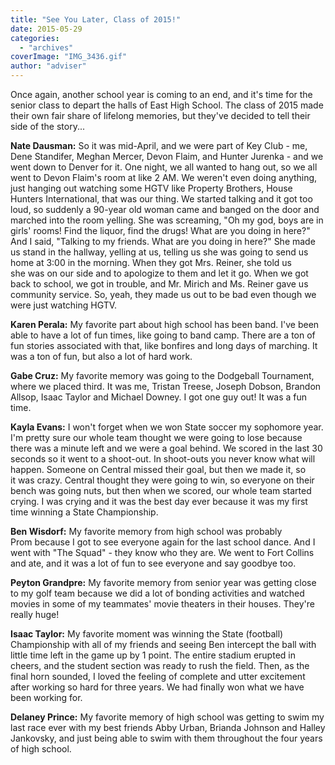 ```yaml
---
title: "See You Later, Class of 2015!"
date: 2015-05-29
categories: 
  - "archives"
coverImage: "IMG_3436.gif"
author: "adviser"
---
```


Once again, another school year is coming to an end, and it's time for the senior class to depart the halls of East High School. The class of 2015 made their own fair share of lifelong memories, but they've decided to tell their side of the story...

**Nate Dausman:** So it was mid-April, and we were part of Key Club - me, Dene Standifer, Meghan Mercer, Devon Flaim, and Hunter Jurenka - and we went down to Denver for it. One night, we all wanted to hang out, so we all went to Devon Flaim's room at like 2 AM. We weren't even doing anything, just hanging out watching some HGTV like Property Brothers, House Hunters International, that was our thing. We started talking and it got too loud, so suddenly a 90-year old woman came and banged on the door and marched into the room yelling. She was screaming, "Oh my god, boys are in girls' rooms! Find the liquor, find the drugs! What are you doing in here?" And I said, "Talking to my friends. What are you doing in here?" She made us stand in the hallway, yelling at us, telling us she was going to send us home at 3:00 in the morning. When they got Mrs. Reiner, she told us she was on our side and to apologize to them and let it go. When we got back to school, we got in trouble, and Mr. Mirich and Ms. Reiner gave us community service. So, yeah, they made us out to be bad even though we were just watching HGTV.

**Karen Perala:** My favorite part about high school has been band. I've been able to have a lot of fun times, like going to band camp. There are a ton of fun stories associated with that, like bonfires and long days of marching. It was a ton of fun, but also a lot of hard work.

**Gabe Cruz:** My favorite memory was going to the Dodgeball Tournament, where we placed third. It was me, Tristan Treese, Joseph Dobson, Brandon Allsop, Isaac Taylor and Michael Downey. I got one guy out! It was a fun time.

**Kayla Evans:** I won't forget when we won State soccer my sophomore year. I'm pretty sure our whole team thought we were going to lose because there was a minute left and we were a goal behind. We scored in the last 30 seconds so it went to a shoot-out. In shoot-outs you never know what will happen. Someone on Central missed their goal, but then we made it, so it was crazy. Central thought they were going to win, so everyone on their bench was going nuts, but then when we scored, our whole team started crying. I was crying and it was the best day ever because it was my first time winning a State Championship.

**Ben Wisdorf:** My favorite memory from high school was probably Prom because I got to see everyone again for the last school dance. And I went with "The Squad" - they know who they are. We went to Fort Collins and ate, and it was a lot of fun to see everyone and say goodbye too.

**Peyton Grandpre:** My favorite memory from senior year was getting close to my golf team because we did a lot of bonding activities and watched movies in some of my teammates' movie theaters in their houses. They're really huge!

**Isaac Taylor:** My favorite moment was winning the State (football) Championship with all of my friends and seeing Ben intercept the ball with little time left in the game up by 1 point. The entire stadium erupted in cheers, and the student section was ready to rush the field. Then, as the final horn sounded, I loved the feeling of complete and utter excitement after working so hard for three years. We had finally won what we have been working for.

**Delaney Prince:** My favorite memory of high school was getting to swim my last race ever with my best friends Abby Urban, Brianda Johnson and Halley Jankovsky, and just being able to swim with them throughout the four years of high school.
